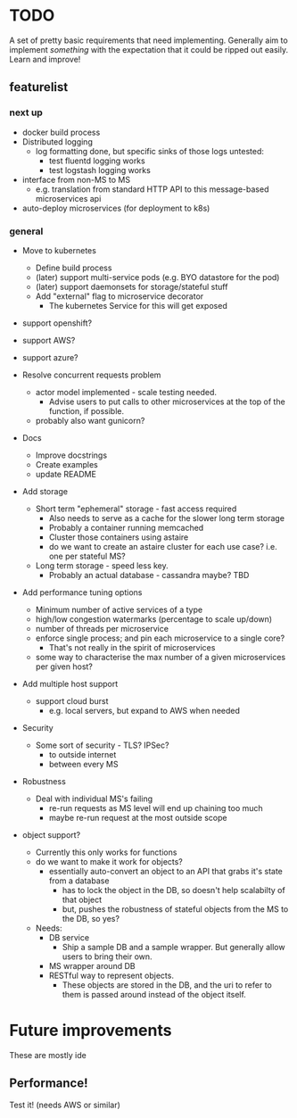 # TODO

A set of pretty basic requirements that need implementing.
Generally aim to implement *something* with the expectation that it could be ripped out easily.
Learn and improve!


## featurelist

### next up
- docker build process
- Distributed logging
    - log formatting done, but specific sinks of those logs untested:
        - test fluentd logging works
        - test logstash logging works
- interface from non-MS to MS
    - e.g. translation from standard HTTP API to this message-based microservices api
- auto-deploy microservices (for deployment to k8s)

### general
- Move to kubernetes
    - Define build process
    - (later) support multi-service pods (e.g. BYO datastore for the pod)
    - (later) support daemonsets for storage/stateful stuff
    - Add "external" flag to microservice decorator
        - The kubernetes Service for this will get exposed
- support openshift?
- support AWS?
- support azure?

- Resolve concurrent requests problem
    - actor model implemented - scale testing needed.
        - Advise users to put calls to other microservices at the top of the function, if possible.
    - probably also want gunicorn?

- Docs
    - Improve docstrings
    - Create examples
    - update README

- Add storage
    - Short term "ephemeral" storage - fast access required
        - Also needs to serve as a cache for the slower long term storage
        - Probably a container running memcached
        - Cluster those containers using astaire
        - do we want to create an astaire cluster for each use case? i.e. one per stateful MS?
    - Long term storage - speed less key.
        - Probably an actual database - cassandra maybe? TBD
- Add performance tuning options
    - Minimum number of active services of a type
    - high/low congestion watermarks (percentage to scale up/down)
    - number of threads per microservice
    - enforce single process; and pin each microservice to a single core?
        - That's not really in the spirit of microservices
    - some way to characterise the max number of a given microservices per given host?
- Add multiple host support
    - support cloud burst
        - e.g. local servers, but expand to AWS when needed

- Security
    - Some sort of security - TLS? IPSec?
        - to outside internet
        - between every MS
- Robustness
    - Deal with individual MS's failing
        - re-run requests as MS level will end up chaining too much
        - maybe re-run request at the most outside scope
- object support?
    - Currently this only works for functions
    - do we want to make it work for objects?
        - essentially auto-convert an object to an API that grabs it's state from a database
            - has to lock the object in the DB, so doesn't help scalabilty of that object
            - but, pushes the robustness of stateful objects from the MS to the DB, so yes?
    - Needs:
        - DB service
            - Ship a sample DB and a sample wrapper. But generally allow users to bring their own.
        - MS wrapper around DB
        - RESTful way to represent objects.
            - These objects are stored in the DB, and the uri to refer to them is passed around instead of the object itself.

# Future improvements
These are mostly ide


## Performance!
Test it! (needs AWS or similar)
